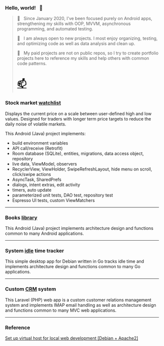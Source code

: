 <!-- **kaism/kaism** is a ✨ _special_ ✨ repository because its `README.md` (this file) appears on your GitHub profile.

Here are some ideas to get you started:
- 🔭 I’m currently working on ...
- 🌱 I’m currently learning ...
- 👯 I’m looking to collaborate on ...
- 🤔 I’m looking for help with ...
- 💬 Ask me about ...
- 📫 How to reach me: ...
- 😄 Pronouns: ...
- ⚡ Fun fact: ...

-->

### Hello, world! &nbsp; 👋

 > 🌱 &nbsp; Since January 2020, I've been focused purely on Android apps, strengthening my skills with OOP, MVVM, asynchronous programming, and automated testing.
 > 
 > 👯 &nbsp; I am always open to new projects. I most enjoy organizing, testing, and optimizing code as well as data analysis and clean up.
 > 
 > 🔭 &nbsp; My paid projects are not on public repos, so I try to create portfolio projects here to reference my skills and help others with common code patterns.
 > 
 > # [📫](mailto:kaism@pm.com)
    
### Stock market [**watchlist**](https://github.com/kaism/watchlist)

Displays the current price on a scale between user-defined high and low values. Designed for traders with
longer term price targets to reduce the daily noise of volatile markets.
    
This Android (Java) project implements:
    
* build environment variables
* API call/receive (Retrofit)
* Room database (SQLite), entities, migrations, data access object, repository
* live data, ViewModel, observers
* RecyclerView, ViewHolder, SwipeRefreshLayout, hide menu on scroll, click/swipe actions
* AsyncTask, SharedPrefs
* dialogs, intent extras, edit activity
* timers, auto update
* parameterized unit tests, DAO test, repository test
* Espresso UI tests, custom ViewMatchers

---

### Books [**library**](https://github.com/kaism/library)

This Android (Java) project implements architecture design and functions common to many Android applications.

<!--TODO: it implements: recycler view, view model, room database, data access object, repository, api call to google , etc. -->

---

### System [**idle**](https://github.com/kaism/idle) time tracker

This simple desktop app for Debian written in Go tracks idle time and implements architecture design and functions common to many Go applications.

<!--TODO: it implements: testing, systray, etc. -->

---

### Custom [**CRM**](https://github.com/kaism/crm-web) system

This Laravel (PHP) web app is a custom customer relations management system and implements IMAP email handling as well as architecture design and functions common to many MVC web applications.

<!--TODO: it implements: testing, incoming imap, database etc. -->

---

### Reference

[Set up virtual host for local web development [Debian + Apache2]](https://gist.github.com/kaism/5572f9f395136059bf757752ecc47a0e)
